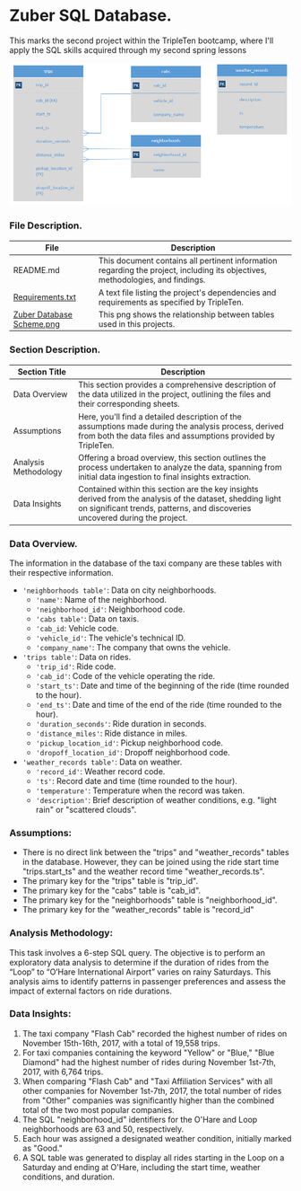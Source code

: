 # Zuber SQL Database.

This marks the second project within the TripleTen bootcamp, where I'll apply the SQL skills acquired through my second spring lessons

<img src="https://github.com/SebastianRolin/Portfolio/blob/main/Zuber%20Analysis/Zuber%20Database%20Scheme.png">

### File Description.

| File | Description |
| ----------- |----------- |
| README.md  | This document contains all pertinent information regarding the project, including its objectives, methodologies, and findings. |
| [Requirements.txt](https://github.com/SebastianRolin/Portfolio/blob/main/Zuber%20Analysis/Requirements.txt) | A text file listing the project's dependencies and requirements as specified by TripleTen. |
| [Zuber Database Scheme.png](https://github.com/SebastianRolin/Portfolio/blob/main/Zuber%20Analysis/Zuber%20Database%20Scheme.png) | This png shows the relationship between tables used in this projects. 
### Section Description.

| Section Title | Description |
| ----------- |----------- |
| Data Overview | This section provides a comprehensive description of the data utilized in the project, outlining the files and their corresponding sheets. |
| Assumptions | Here, you'll find a detailed description of the assumptions made during the analysis process, derived from both the data files and assumptions provided by TripleTen. |
| Analysis Methodology | Offering a broad overview, this section outlines the process undertaken to analyze the data, spanning from initial data ingestion to final insights extraction. |
| Data Insights | Contained within this section are the key insights derived from the analysis of the dataset, shedding light on significant trends, patterns, and discoveries uncovered during the project. |

### Data Overview.
The information in the database of the taxi company are these tables with their respective information.
- `'neighborhoods table'`: Data on city neighborhoods.
    - `'name'`: Name of the neighborhood.
    - `'neighborhood_id'`: Neighborhood code.
    - `'cabs table'`: Data on taxis.
    - `'cab_id`: Vehicle code.
    - `'vehicle_id'`: The vehicle's technical ID.
    - `'company_name'`: The company that owns the vehicle.
- `'trips table'`: Data on rides.    
    - `'trip_id'`: Ride code.
    - `'cab_id'`: Code of the vehicle operating the ride.
    - `'start_ts'`: Date and time of the beginning of the ride (time rounded to the hour).
    - `'end_ts'`: Date and time of the end of the ride (time rounded to the hour).
    - `'duration_seconds'`: Ride duration in seconds.
    - `'distance_miles'`: Ride distance in miles.
    - `'pickup_location_id'`: Pickup neighborhood code.
    - `'dropoff_location_id'`: Dropoff neighborhood code.
- `'weather_records table'`: Data on weather.
    - `'record_id'`: Weather record code.
    - `'ts'`: Record date and time (time rounded to the hour).
    - `'temperature'`: Temperature when the record was taken.
    - `'description'`: Brief description of weather conditions, e.g. "light rain" or "scattered clouds".

### Assumptions:
- There is no direct link between the "trips" and "weather_records" tables in the database. However, they can be joined using the ride start time "trips.start_ts" and the weather record time "weather_records.ts".
- The primary key for the "trips" table is "trip_id".
- The primary key for the "cabs" table is "cab_id".
- The primary key for the "neighborhoods" table is "neighborhood_id".
- The primary key for the "weather_records" table is "record_id"

### Analysis Methodology:
This task involves a 6-step SQL query. The objective is to perform an exploratory data analysis to determine if the duration of rides from the “Loop” to “O’Hare International Airport” varies on rainy Saturdays. This analysis aims to identify patterns in passenger preferences and assess the impact of external factors on ride durations.

### Data Insights:
1. The taxi company "Flash Cab" recorded the highest number of rides on November 15th-16th, 2017, with a total of 19,558 trips.
2. For taxi companies containing the keyword "Yellow" or "Blue," "Blue Diamond" had the highest number of rides during November 1st-7th, 2017, with 6,764 trips.
3. When comparing "Flash Cab" and "Taxi Affiliation Services" with all other companies for November 1st-7th, 2017, the total number of rides from "Other" companies was significantly higher than the combined total of the two most popular companies.
4. The SQL "neighborhood_id" identifiers for the O'Hare and Loop neighborhoods are 63 and 50, respectively.
5. Each hour was assigned a designated weather condition, initially marked as "Good."
6. A SQL table was generated to display all rides starting in the Loop on a Saturday and ending at O'Hare, including the start time, weather conditions, and duration.
